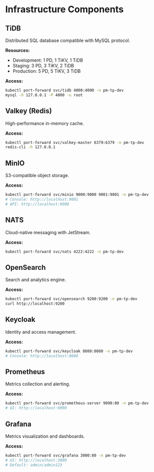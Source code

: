 # Infrastructure Components

## TiDB

Distributed SQL database compatible with MySQL protocol.

**Resources:**
- Development: 1 PD, 1 TiKV, 1 TiDB
- Staging: 3 PD, 3 TiKV, 2 TiDB
- Production: 5 PD, 5 TiKV, 3 TiDB

**Access:**
```bash
kubectl port-forward svc/tidb 4000:4000 -n pm-tp-dev
mysql -h 127.0.0.1 -P 4000 -u root
```

## Valkey (Redis)

High-performance in-memory cache.

**Access:**
```bash
kubectl port-forward svc/valkey-master 6379:6379 -n pm-tp-dev
redis-cli -h 127.0.0.1
```

## MinIO

S3-compatible object storage.

**Access:**
```bash
kubectl port-forward svc/minio 9000:9000 9001:9001 -n pm-tp-dev
# Console: http://localhost:9001
# API: http://localhost:9000
```

## NATS

Cloud-native messaging with JetStream.

**Access:**
```bash
kubectl port-forward svc/nats 4222:4222 -n pm-tp-dev
```

## OpenSearch

Search and analytics engine.

**Access:**
```bash
kubectl port-forward svc/opensearch 9200:9200 -n pm-tp-dev
curl http://localhost:9200
```

## Keycloak

Identity and access management.

**Access:**
```bash
kubectl port-forward svc/keycloak 8080:8080 -n pm-tp-dev
# Console: http://localhost:8080
```

## Prometheus

Metrics collection and alerting.

**Access:**
```bash
kubectl port-forward svc/prometheus-server 9090:80 -n pm-tp-dev
# UI: http://localhost:9090
```

## Grafana

Metrics visualization and dashboards.

**Access:**
```bash
kubectl port-forward svc/grafana 3000:80 -n pm-tp-dev
# UI: http://localhost:3000
# Default: admin/admin123
```
